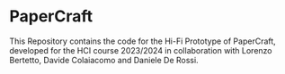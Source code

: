 # PaperCraft
This Repository contains the code for the Hi-Fi Prototype of PaperCraft, developed for the HCI course 2023/2024 in collaboration with Lorenzo Bertetto, Davide Colaiacomo and Daniele De Rossi.
